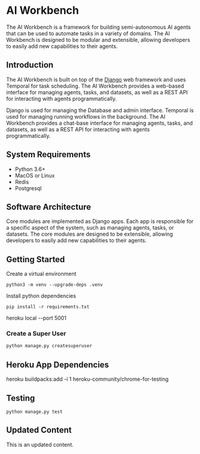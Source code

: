 # AI Workbench

The AI Workbench is a framework for building semi-autonomous AI agents that can be used to automate tasks in a variety of domains. The AI Workbench is designed to be modular and extensible, allowing developers to easily add new capabilities to their agents.

## Introduction

The AI Workbench is built on top of the [Django](https://www.djangoproject.com/) web framework and uses Temporal for task scheduling. The AI Workbench provides a web-based interface for managing agents, tasks, and datasets, as well as a REST API for interacting with agents programmatically.

Django is used for managing the Database and admin interface. Temporal is used for managing running workflows in the background. The AI Workbench provides a chat-base interface for managing agents, tasks, and datasets, as well as a REST API for interacting with agents programmatically.

## System Requirements

- Python 3.6+
- MacOS or Linux
- Redis
- Postgresql

## Software Architecture

Core modules are implemented as Django apps. Each app is responsible for a specific aspect of the system, such as managing agents, tasks, or datasets. The core modules are designed to be extensible, allowing developers to easily add new capabilities to their agents.

## Getting Started

Create a virtual environment

```Shell
python3 -m venv --upgrade-deps .venv
```

Install python dependencies

```Shell
pip install -r requirements.txt
```

heroku local --port 5001

### Create a Super User

```bash
python manage.py createsuperuser
```

## Heroku App Dependencies

heroku buildpacks:add -i 1 heroku-community/chrome-for-testing

## Testing

```
python manage.py test
```

## Updated Content
This is an updated content.